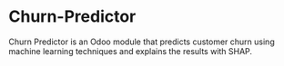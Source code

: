# Churn-Predictor
Churn Predictor is an Odoo module that predicts customer churn using machine learning techniques and explains the results with SHAP.
